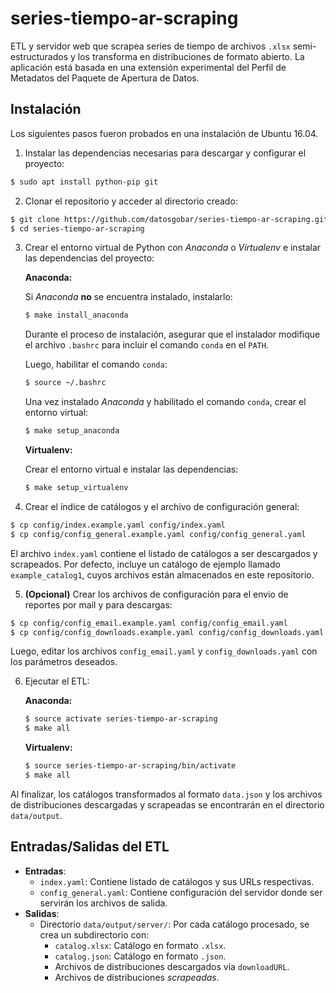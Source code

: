 # series-tiempo-ar-scraping
ETL y servidor web que scrapea series de tiempo de archivos `.xlsx` semi-estructurados y los transforma en distribuciones de formato abierto. La aplicación está basada en una extensión experimental del Perfil de Metadatos del Paquete de Apertura de Datos.

## Instalación
Los siguientes pasos fueron probados en una instalación de Ubuntu 16.04.

1. Instalar las dependencias necesarias para descargar y configurar el proyecto:
```bash
$ sudo apt install python-pip git
```
2. Clonar el repositorio y acceder al directorio creado:
```bash
$ git clone https://github.com/datosgobar/series-tiempo-ar-scraping.git
$ cd series-tiempo-ar-scraping
```
3. Crear el entorno virtual de Python con *Anaconda* o *Virtualenv* e instalar las dependencias del proyecto:
    
    **Anaconda:**
    
    Si *Anaconda* **no** se encuentra instalado, instalarlo:
    ```bash
    $ make install_anaconda
    ```
    Durante el proceso de instalación, asegurar que el instalador modifique el archivo `.bashrc` para incluir el comando `conda` en el `PATH`.

    Luego, habilitar el comando `conda`:
    ```bash
    $ source ~/.bashrc
    ```
    Una vez instalado *Anaconda* y habilitado el comando `conda`, crear el entorno virtual:
    ```bash
    $ make setup_anaconda
    ```
    **Virtualenv:**
    
    Crear el entorno virtual e instalar las dependencias:
    ```bash
    $ make setup_virtualenv
    ```
4. Crear el índice de catálogos y el archivo de configuración general:
```bash
$ cp config/index.example.yaml config/index.yaml
$ cp config/config_general.example.yaml config/config_general.yaml
```
El archivo `index.yaml` contiene el listado de catálogos a ser descargados y scrapeados. Por defecto, incluye un catálogo de ejemplo llamado `example_catalog1`, cuyos archivos están almacenados en este repositorio.

5. **(Opcional)** Crear los archivos de configuración para el envio de reportes por mail y para descargas:
```bash
$ cp config/config_email.example.yaml config/config_email.yaml
$ cp config/config_downloads.example.yaml config/config_downloads.yaml 
```
Luego, editar los archivos `config_email.yaml` y `config_downloads.yaml` con los parámetros deseados.

6. Ejecutar el ETL:

    **Anaconda:**
    ```bash
    $ source activate series-tiempo-ar-scraping
    $ make all
    ```
    **Virtualenv:**
    ```bash
    $ source series-tiempo-ar-scraping/bin/activate
    $ make all
    ```
Al finalizar, los catálogos transformados al formato `data.json` y los archivos de distribuciones descargadas y scrapeadas se encontrarán en el directorio `data/output`.

## Entradas/Salidas del ETL
- **Entradas**:
    - `index.yaml`: Contiene listado de catálogos y sus URLs respectivas.
    - `config_general.yaml`: Contiene configuración del servidor donde ser servirán los archivos de salida.
- **Salidas**:
    - Directorio `data/output/server/`: Por cada catálogo procesado, se crea un subdirectorio con:
        - `catalog.xlsx`: Catálogo en formato `.xlsx`.
        - `catalog.json`: Catálogo en formato `.json`.
        - Archivos de distribuciones descargados vía `downloadURL`.
        - Archivos de distribuciones *scrapeadas*.
